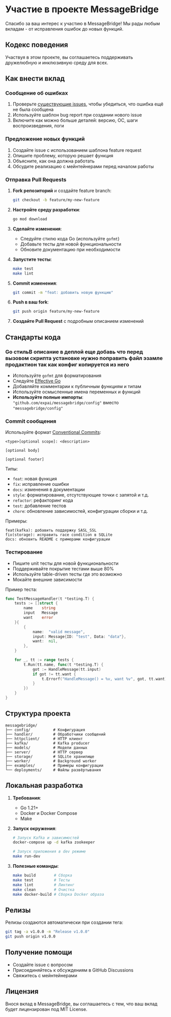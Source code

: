 # Участие в проекте MessageBridge

Спасибо за ваш интерес к участию в MessageBridge! Мы рады любым вкладам - от исправления ошибок до новых функций.

## Кодекс поведения

Участвуя в этом проекте, вы соглашаетесь поддерживать дружелюбную и инклюзивную среду для всех.

## Как внести вклад

### Сообщение об ошибках

1. Проверьте [существующие issues](https://github.com/expai/messagebridge/issues), чтобы убедиться, что ошибка ещё не была сообщена
2. Используйте шаблон bug report при создании нового issue
3. Включите как можно больше деталей: версию, ОС, шаги воспроизведения, логи

### Предложение новых функций

1. Создайте issue с использованием шаблона feature request
2. Опишите проблему, которую решает функция
3. Объясните, как она должна работать
4. Обсудите реализацию с мейнтейнерами перед началом работы

### Отправка Pull Requests

1. **Fork репозиторий** и создайте feature branch:
   ```bash
   git checkout -b feature/my-new-feature
   ```

2. **Настройте среду разработки**:
   ```bash
   go mod download
   ```

3. **Сделайте изменения**:
   - Следуйте стилю кода Go (используйте `gofmt`)
   - Добавьте тесты для новой функциональности
   - Обновите документацию при необходимости

4. **Запустите тесты**:
   ```bash
   make test
   make lint
   ```

5. **Commit изменения**:
   ```bash
   git commit -m "feat: добавить новую функцию"
   ```

6. **Push в ваш fork**:
   ```bash
   git push origin feature/my-new-feature
   ```

7. **Создайте Pull Request** с подробным описанием изменений

## Стандарты кода

### Go стильВ описание в деплой еще добавь что перед вызовом скрипта установке нужно поправить файл эзамле продактион так как конфиг копируется из него

- Используйте `gofmt` для форматирования
- Следуйте [Effective Go](https://golang.org/doc/effective_go.html)
- Добавляйте комментарии к публичным функциям и типам
- Используйте осмысленные имена переменных и функций
- **Используйте полные импорты**: `"github.com/expai/messagebridge/config"` вместо `"messagebridge/config"`

### Commit сообщения

Используйте формат [Conventional Commits](https://www.conventionalcommits.org/):

```
<type>[optional scope]: <description>

[optional body]

[optional footer]
```

Типы:
- `feat`: новая функция
- `fix`: исправление ошибки
- `docs`: изменения в документации
- `style`: форматирование, отсутствующие точки с запятой и т.д.
- `refactor`: рефакторинг кода
- `test`: добавление тестов
- `chore`: обновление зависимостей, конфигурации сборки и т.д.

Примеры:
```
feat(kafka): добавить поддержку SASL_SSL
fix(storage): исправить race condition в SQLite
docs: обновить README с примерами конфигурации
```

### Тестирование

- Пишите unit тесты для новой функциональности
- Поддерживайте покрытие тестами выше 80%
- Используйте table-driven тесты где это возможно
- Мокайте внешние зависимости

Пример теста:
```go
func TestMessageHandler(t *testing.T) {
    tests := []struct {
        name    string
        input   Message
        want    error
    }{
        {
            name:  "valid message",
            input: Message{ID: "test", Data: "data"},
            want:  nil,
        },
    }

    for _, tt := range tests {
        t.Run(tt.name, func(t *testing.T) {
            got := HandleMessage(tt.input)
            if got != tt.want {
                t.Errorf("HandleMessage() = %v, want %v", got, tt.want)
            }
        })
    }
}
```

## Структура проекта

```
messagebridge/
├── config/          # Конфигурация
├── handler/         # Обработчики сообщений
├── httpclient/      # HTTP клиент
├── kafka/           # Kafka producer
├── models/          # Модели данных
├── server/          # HTTP сервер
├── storage/         # SQLite хранилище
├── worker/          # Background worker
├── examples/        # Примеры конфигурации
└── deployments/     # Файлы развёртывания
```

## Локальная разработка

1. **Требования**:
   - Go 1.21+
   - Docker и Docker Compose
   - Make

2. **Запуск окружения**:
   ```bash
   # Запуск Kafka и зависимостей
   docker-compose up -d kafka zookeeper
   
   # Запуск приложения в dev режиме
   make run-dev
   ```

3. **Полезные команды**:
   ```bash
   make build        # Сборка
   make test         # Тесты
   make lint         # Линтинг
   make clean        # Очистка
   make docker-build # Сборка Docker образа
   ```

## Релизы

Релизы создаются автоматически при создании тега:

```bash
git tag -a v1.0.0 -m "Release v1.0.0"
git push origin v1.0.0
```

## Получение помощи

- Создайте issue с вопросом
- Присоединяйтесь к обсуждениям в GitHub Discussions
- Свяжитесь с мейнтейнерами

## Лицензия

Внося вклад в MessageBridge, вы соглашаетесь с тем, что ваш вклад будет лицензирован под MIT License. 
